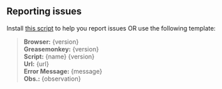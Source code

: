 ## Reporting issues
Install [this script](../../raw/master/scripts/GitHub_New_Issue/github_new_issue.user.js) to help you report issues OR use the following template:

> **Browser:** {version}<br />
> **Greasemonkey:** {version}<br />
> **Script:** {name} {version}<br />
> **Url:** {url}<br />
> **Error Message:** {message}<br />
> **Obs.:** {observation}<br />
